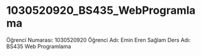 # 1030520920_BS435_WebProgramlama
Öğrenci Numarası: 1030520920
Öğrenci Adı: Emin Eren Sağlam
Ders Adı: BS435 Web Programlama
